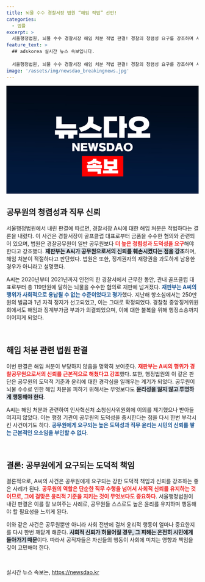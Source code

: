 ```yaml
---
title: 뇌물 수수 경찰서장 법원 “해임 적법” 선언!
categories:
  - 법률
excerpt: >
  서울행정법원, 뇌물 수수 경찰서장 해임 처분 적법 판결! 경찰의 청렴성 요구를 강조하며 사회적 신뢰 훼손을 언급한 법원, 징계 재량권 남용 아냐. 이 사건의 전말과 법원의 판단, 클릭하고 확인하세요!
feature_text: >
  ## adskorea 실시간 뉴스 속보입니다.

  서울행정법원, 뇌물 수수 경찰서장 해임 처분 적법 판결! 경찰의 청렴성 요구를 강조하며 사회적 신뢰 훼손을 언급한 법원, 징계 재량권 남용 아냐. 이 사건의 전말과 법원의 판단, 클릭하고 확인하세요!
image: '/assets/img/newsdao_breakingnews.jpg'
---
```


<p><img src="/assets/img/newsdao_breakingnews.jpg" alt="adskorea 속보" /></p>

<h2 data-ke-size="size26">공무원의 청렴성과 직무 신뢰</h2>

<p data-ke-size="size16">서울행정법원에서 내린 판결에 따르면, 경찰서장 A씨에 대한 해임 처분은 적법하다는 결론을 내렸다. 이 사건은 경찰서장이 골프클럽 대표로부터 금품을 수수한 혐의와 관련되어 있으며, 법원은 경찰공무원이 일반 공무원보다 <b><span style="color: #ee2323;">더 높은 청렴성과 도덕성을 요구</span></b>해야 한다고 강조했다. <b><span style="background-color: #21538527;">재판부는 A씨가 공무원으로서의 신뢰를 훼손시켰다는 점을 강조</span></b>하며, 해임 처분이 적절하다고 판단했다. 법원은 또한, 징계권자의 재량권을 과도하게 남용한 경우가 아니라고 설명했다.</p>

<p data-ke-size="size16">A씨는 2020년부터 2021년까지 인천의 한 경찰서에서 근무한 동안, 관내 골프클럽 대표로부터 총 119만원에 달하는 뇌물을 수수한 혐의로 재판에 넘겨졌다. <b><span style="color: #1a5490;">재판부는 A씨의 행위가 사회적으로 용납될 수 없는 수준이었다고 평가</span></b>했다. 지난해 항소심에서는 250만원의 벌금과 1년 자격 정지가 선고되었고, 이는 그대로 확정되었다. 경찰청 중앙징계위원회에서도 해임과 징계부가금 부과가 의결되었으며, 이에 대한 불복을 위해 행정소송까지 이어지게 되었다.</p>

<p data-ke-size="size16">&nbsp;</p>

<h2 data-ke-size="size26">해임 처분 관련 법원 판결</h2>

<p data-ke-size="size16">이번 판결은 해임 처분이 부당하지 않음을 명확히 보여준다. <b><span style="color: #ee2323;">재판부는 A씨의 행위가 경찰공무원으로서의 신뢰를 근본적으로 해쳤다고 강조</span></b>했다. 또한, 행정법원의 이 같은 판단은 공무원의 도덕적 기준과 윤리에 대한 경각심을 일깨우는 계기가 되었다. 공무원이 뇌물 수수로 인한 해임 처분을 피하기 위해서는 무엇보다도 <b><span style="background-color: #21538527;">윤리성을 잃지 않고 투명하게 행동해야 한다</span></b>.</p>

<p data-ke-size="size16">A씨는 해임 처분과 관련하여 인사혁신처 소청심사위원회에 이의를 제기했으나 받아들여지지 않았다. 이는 행정 기관이 공무원의 도덕성을 중시한다는 점을 다시 한번 부각시킨 사건이기도 하다. <b><span style="color: #1a5490;">공무원에게 요구되는 높은 도덕성과 직무 윤리는 시민의 신뢰를 쌓는 근본적인 요소임을 부인할 수 없다</span></b>.</p>

<p data-ke-size="size16">&nbsp;</p>

<h2 data-ke-size="size26">결론: 공무원에게 요구되는 도덕적 책임</h2>

<p data-ke-size="size16">결론적으로, A씨의 사건은 공무원에게 요구되는 강한 도덕적 책임과 신뢰를 강조하는 좋은 사례가 된다. <b><span style="color: #ee2323;">공무원의 역할은 단순한 직무 수행을 넘어서 사회적 신뢰를 유지하는 것이므로, 그에 걸맞은 윤리적 기준을 지키는 것이 무엇보다도 중요하다</span></b>. 서울행정법원이 내린 판결은 이를 잘 보여주는 사례로, 공무원들 스스로도 높은 윤리를 유지하며 행동해야 할 필요성을 느끼게 된다.</p>

<p data-ke-size="size16">이와 같은 사건은 공무원뿐만 아니라 사회 전반에 걸쳐 윤리적 행동이 얼마나 중요한지를 다시 한번 깨닫게 해준다. <b><span style="background-color: #21538527;">사회적 신뢰가 허물어질 경우, 그 피해는 온전히 시민에게 돌아가기 때문</span></b>이다. 따라서 공직자들은 자신들의 행동이 사회에 미치는 영향과 책임을 깊이 고민해야 한다.</p>

<p data-ke-size="size16">&nbsp;</p>
실시간 뉴스 속보는, <a href="https://newsdao.kr" rel="dofollow">https://newsdao.kr</a>


